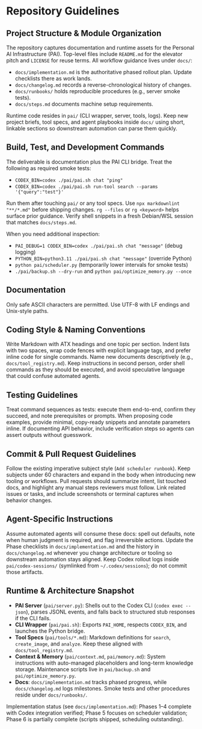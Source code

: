 # Repository Guidelines

## Project Structure & Module Organization

The repository captures documentation and runtime assets for the Personal AI
Infrastructure (PAI). Top-level files include `README.md` for the elevator
pitch and `LICENSE` for reuse terms. All workflow guidance lives under `docs/`:

- `docs/implementation.md` is the authoritative phased rollout plan. Update
  checklists there as work lands.
- `docs/changelog.md` records a reverse-chronological history of changes.
- `docs/runbooks/` holds reproducible procedures (e.g., server smoke tests).
- `docs/steps.md` documents machine setup requirements.

Runtime code resides in `pai/` (CLI wrapper, server, tools, logs). Keep new
project briefs, tool specs, and agent playbooks inside `docs/` using short,
linkable sections so downstream automation can parse them quickly.

## Build, Test, and Development Commands

The deliverable is documentation plus the PAI CLI bridge. Treat the following
as required smoke tests:

- `CODEX_BIN=codex ./pai/pai.sh chat "ping"`
- `CODEX_BIN=codex ./pai/pai.sh run-tool search --params '{"query":"test"}'`

Run them after touching `pai/` or any tool specs. Use
`npx markdownlint "**/*.md"` before shipping changes. `rg --files` or
`rg <keyword>` helps surface prior guidance. Verify shell snippets in a fresh
Debian/WSL session that matches `docs/steps.md`.

When you need additional inspection:

- `PAI_DEBUG=1 CODEX_BIN=codex ./pai/pai.sh chat "message"` (debug logging)
- `PYTHON_BIN=python3.11 ./pai/pai.sh chat "message"` (override Python)
- `python pai/scheduler.py` (temporarily lower intervals for smoke tests)
- `./pai/backup.sh --dry-run` and `python pai/optimize_memory.py --once`

## Documentation

Only safe ASCII characters are permitted. Use UTF-8 with LF endings and
Unix-style paths.

## Coding Style & Naming Conventions

Write Markdown with ATX headings and one topic per section. Indent lists with
two spaces, wrap code fences with explicit language tags, and prefer inline
code for single commands. Name new documents descriptively (e.g.,
`docs/tool_registry.md`). Keep instructions in second person, order shell
commands as they should be executed, and avoid speculative language that could
confuse automated agents.

## Testing Guidelines

Treat command sequences as tests: execute them end-to-end, confirm they succeed,
and note prerequisites or prompts. When proposing code examples, provide
minimal, copy-ready snippets and annotate parameters inline. If documenting API
behavior, include verification steps so agents can assert outputs without
guesswork.

## Commit & Pull Request Guidelines

Follow the existing imperative subject style (`Add scheduler runbook`). Keep
subjects under 60 characters and expand in the body when introducing new
tooling or workflows. Pull requests should summarize intent, list touched docs,
and highlight any manual steps reviewers must follow. Link related issues or
tasks, and include screenshots or terminal captures when behavior changes.

## Agent-Specific Instructions

Assume automated agents will consume these docs: spell out defaults, note when
human judgment is required, and flag irreversible actions. Update the Phase
checklists in `docs/implementation.md` and the history in `docs/changelog.md`
whenever you change architecture or tooling so downstream automation stays
aligned. Keep Codex rollout logs inside `pai/codex-sessions/` (symlinked from
`~/.codex/sessions`); do not commit those artifacts.

## Runtime & Architecture Snapshot

- **PAI Server** (`pai/server.py`): Shells out to the Codex CLI (`codex exec
  --json`), parses JSONL events, and falls back to structured stub responses if
  the CLI fails.
- **CLI Wrapper** (`pai/pai.sh`): Exports `PAI_HOME`, respects `CODEX_BIN`, and
  launches the Python bridge.
- **Tool Specs** (`pai/tools/*.md`): Markdown definitions for `search`,
  `create_image`, and `analyze`. Keep these aligned with
  `docs/tool_registry.md`.
- **Context & Memory** (`pai/context.md`, `pai/memory.md`): System instructions
  with auto-managed placeholders and long-term knowledge storage. Maintenance
  scripts live in `pai/backup.sh` and `pai/optimize_memory.py`.
- **Docs**: `docs/implementation.md` tracks phased progress, while
  `docs/changelog.md` logs milestones. Smoke tests and other procedures reside
  under `docs/runbooks/`.

Implementation status (see `docs/implementation.md`): Phases 1–4 complete with
Codex integration verified; Phase 5 focuses on scheduler validation; Phase 6 is
partially complete (scripts shipped, scheduling outstanding).
